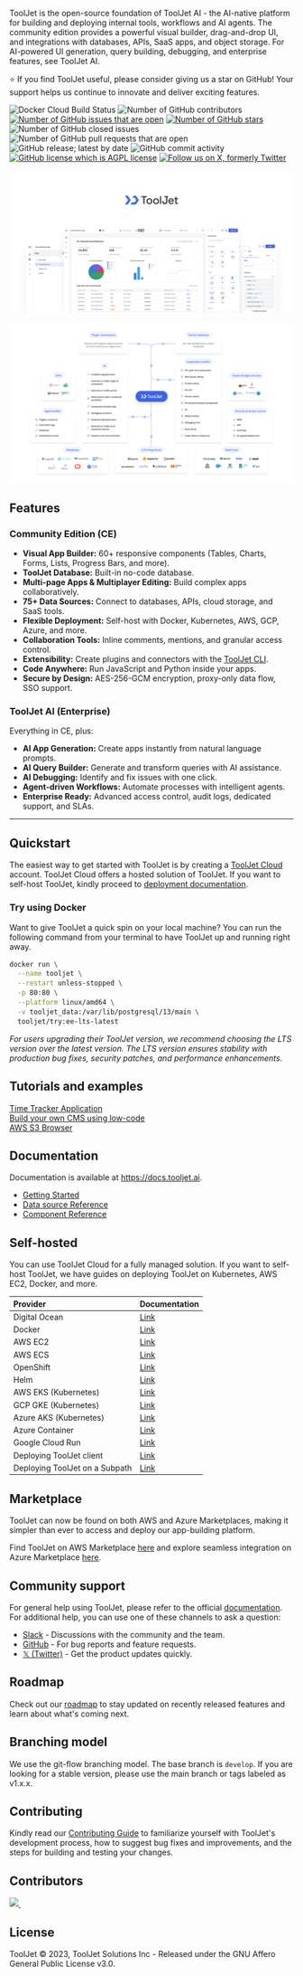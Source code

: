 ToolJet is the open-source foundation of ToolJet AI - the AI-native platform for building and deploying internal tools, workflows and AI agents. The community edition provides a powerful visual builder, drag-and-drop UI, and integrations with databases, APIs, SaaS apps, and object storage. For AI-powered UI generation, query building, debugging, and enterprise features, see ToolJet AI.

 :star: If you find ToolJet useful, please consider giving us a star on GitHub! Your support helps us continue to innovate and deliver exciting features.

![Docker Cloud Build Status](https://img.shields.io/docker/automated/tooljet/tooljet-ce)
![Number of GitHub contributors](https://img.shields.io/github/contributors/tooljet/tooljet)
[![Number of GitHub issues that are open](https://img.shields.io/github/issues/ToolJet/ToolJet)](https://github.com/ToolJet/ToolJet/issues)
[![Number of GitHub stars](https://img.shields.io/github/stars/ToolJet/ToolJet)](https://github.com/ToolJet/ToolJet/stargazers)
![Number of GitHub closed issues](https://img.shields.io/github/issues-closed/tooljet/tooljet)
![Number of GitHub pull requests that are open](https://img.shields.io/github/issues-pr-raw/tooljet/tooljet)
![GitHub release; latest by date](https://img.shields.io/github/v/release/tooljet/tooljet)
![GitHub commit activity](https://img.shields.io/github/commit-activity/m/tooljet/tooljet)
[![GitHub license which is AGPL license](https://img.shields.io/github/license/ToolJet/ToolJet)](https://github.com/ToolJet/ToolJet)
[![Follow us on X, formerly Twitter](https://img.shields.io/twitter/follow/ToolJet?style=social)](https://twitter.com/ToolJet)

<p align="center">
    <img src="docs/static/img/readme/banner.png" alt="Tooljet dashboard showing inventory and orders"/>
</p>

<p align="center">
    <img src="docs/static/img/readme/flowchart.png"/>
</p>

## Features  

### Community Edition (CE)  
- **Visual App Builder:** 60+ responsive components (Tables, Charts, Forms, Lists, Progress Bars, and more).  
- **ToolJet Database:** Built-in no-code database.  
- **Multi-page Apps & Multiplayer Editing:** Build complex apps collaboratively.  
- **75+ Data Sources:** Connect to databases, APIs, cloud storage, and SaaS tools.  
- **Flexible Deployment:** Self-host with Docker, Kubernetes, AWS, GCP, Azure, and more.  
- **Collaboration Tools:** Inline comments, mentions, and granular access control.  
- **Extensibility:** Create plugins and connectors with the [ToolJet CLI](https://www.npmjs.com/package/@tooljet/cli).  
- **Code Anywhere:** Run JavaScript and Python inside your apps.  
- **Secure by Design:** AES-256-GCM encryption, proxy-only data flow, SSO support.  

### ToolJet AI (Enterprise)  
Everything in CE, plus:  
- **AI App Generation:** Create apps instantly from natural language prompts.  
- **AI Query Builder:** Generate and transform queries with AI assistance.  
- **AI Debugging:** Identify and fix issues with one click.  
- **Agent-driven Workflows:** Automate processes with intelligent agents.  
- **Enterprise Ready:** Advanced access control, audit logs, dedicated support, and SLAs.  

<hr>

## Quickstart
The easiest way to get started with ToolJet is by creating a [ToolJet Cloud](https://tooljet.ai) account. ToolJet Cloud offers a hosted solution of ToolJet. If you want to self-host ToolJet, kindly proceed to [deployment documentation](https://docs.tooljet.ai/docs/setup/).

### Try using Docker
Want to give ToolJet a quick spin on your local machine? You can run the following command from your terminal to have ToolJet up and running right away.


```bash
docker run \
  --name tooljet \
  --restart unless-stopped \
  -p 80:80 \
  --platform linux/amd64 \
  -v tooljet_data:/var/lib/postgresql/13/main \
  tooljet/try:ee-lts-latest
```

*For users upgrading their ToolJet version, we recommend choosing the LTS version over the latest version. The LTS version ensures stability with production bug fixes, security patches, and performance enhancements.*

## Tutorials and examples

[Time Tracker Application](https://docs.tooljet.ai/docs/#quickstart-guide)<br>
[Build your own CMS using low-code](https://blog.tooljet.ai/build-cms-using-lowcode-and-mongodb/)<br>
[AWS S3 Browser](https://blog.tooljet.ai/build-an-aws-s3-broswer-with-tooljet/)<br>

## Documentation
Documentation is available at https://docs.tooljet.ai.

- [Getting Started](https://docs.tooljet.ai)<br>
- [Data source Reference](https://docs.tooljet.ai/docs/data-sources/airtable/)<br>
- [Component Reference](https://docs.tooljet.ai/docs/widgets/button)

## Self-hosted
You can use ToolJet Cloud for a fully managed solution. If you want to self-host ToolJet, we have guides on deploying ToolJet on Kubernetes, AWS EC2, Docker, and more.

| Provider  | Documentation |
| :------------- | :------------- |
| Digital Ocean | [Link](https://docs.tooljet.ai/docs/setup/digitalocean)  |
| Docker  | [Link](https://docs.tooljet.ai/docs/setup/docker)   |
| AWS EC2 | [Link](https://docs.tooljet.ai/docs/setup/ec2)  |
| AWS ECS | [Link](https://docs.tooljet.ai/docs/setup/ecs)   |
| OpenShift | [Link](https://docs.tooljet.ai/docs/setup/openshift)   |
| Helm | [Link](https://docs.tooljet.ai/docs/setup/helm)   |
| AWS EKS (Kubernetes) | [Link](https://docs.tooljet.ai/docs/setup/kubernetes)   |
| GCP GKE (Kubernetes) | [Link](https://docs.tooljet.ai/docs/setup/kubernetes-gke)   |
| Azure AKS (Kubernetes) | [Link](https://docs.tooljet.ai/docs/setup/kubernetes-aks)   |
| Azure Container | [Link](https://docs.tooljet.ai/docs/setup/azure-container)   |
| Google Cloud Run  | [Link](https://docs.tooljet.ai/docs/setup/google-cloud-run)   |
| Deploying ToolJet client  | [Link](https://docs.tooljet.ai/docs/setup/client)   |
| Deploying ToolJet on a Subpath  | [Link](https://docs.tooljet.ai/docs/setup/tooljet-subpath/)   |

## Marketplace 
ToolJet can now be found on both AWS and Azure Marketplaces, making it simpler than ever to access and deploy our app-building platform.

Find ToolJet on AWS Marketplace [here](https://aws.amazon.com/marketplace/pp/prodview-fxjto27jkpqfg?sr=0-1&ref_=beagle&applicationId=AWSMPContessa) and explore seamless integration on Azure Marketplace [here](https://azuremarketplace.microsoft.com/en-us/marketplace/apps/tooljetsolutioninc1679496832216.tooljet?tab=Overview).

## Community support
For general help using ToolJet, please refer to the official [documentation](https://docs.tooljet.ai/docs/). For additional help, you can use one of these channels to ask a question:

- [Slack](https://tooljet.ai/slack) - Discussions with the community and the team.
- [GitHub](https://github.com/ToolJet/ToolJet/issues) - For bug reports and feature requests.
- [𝕏 (Twitter)](https://twitter.com/ToolJet) - Get the product updates quickly.

## Roadmap
Check out our [roadmap](https://github.com/orgs/ToolJet/projects/15) to stay updated on recently released features and learn about what's coming next.

## Branching model
We use the git-flow branching model. The base branch is `develop`. If you are looking for a stable version, please use the main branch or tags labeled as v1.x.x.

## Contributing
Kindly read our [Contributing Guide](CONTRIBUTING.md) to familiarize yourself with ToolJet's development process, how to suggest bug fixes and improvements, and the steps for building and testing your changes. <br>

## Contributors
<a href="https://github.com/tooljet/tooljet/graphs/contributors">
  <img src="https://contrib.rocks/image?repo=tooljet/tooljet&max=400&columns=20" />
  <img src="https://us-central1-tooljet-hub.cloudfunctions.net/github" width="0" height="0" />
</a>

## License
ToolJet © 2023, ToolJet Solutions Inc - Released under the GNU Affero General Public License v3.0.
